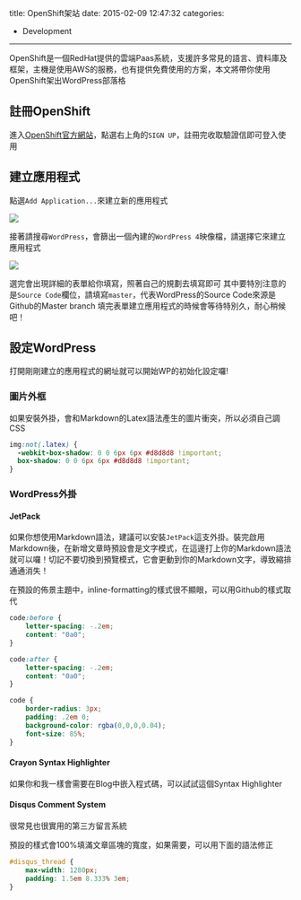 title: OpenShift架站
date: 2015-02-09 12:47:32
categories:
  - Development
---

OpenShift是一個RedHat提供的雲端Paas系統，支援許多常見的語言、資料庫及框架，主機是使用AWS的服務，也有提供免費使用的方案，本文將帶你使用OpenShift架出WordPress部落格

<!--more-->

## 註冊OpenShift

進入[OpenShift官方網站](https://www.openshift.com/)，點選右上角的`SIGN UP`，註冊完收取驗證信即可登入使用

## 建立應用程式

點選`Add Application...`來建立新的應用程式

![](Applications-OpenShift-Online-by-Red-Hat.png)

接著請搜尋`WordPress`，會篩出一個內建的`WordPress 4`映像檔，請選擇它來建立應用程式

![](Create-a-New-Application.png)

選完會出現詳細的表單給你填寫，照著自己的規劃去填寫即可
其中要特別注意的是`Source Code`欄位，請填寫`master`，代表WordPress的Source Code來源是Github的Master branch
填完表單建立應用程式的時候會等待特別久，耐心稍候吧！

## 設定WordPress

打開剛剛建立的應用程式的網址就可以開始WP的初始化設定囉!

### 圖片外框

如果安裝外掛，會和Markdown的Latex語法產生的圖片衝突，所以必須自己調CSS

```css
img:not(.latex) {
  -webkit-box-shadow: 0 0 6px 6px #d8d8d8 !important;
  box-shadow: 0 0 6px 6px #d8d8d8 !important;
}
```

### WordPress外掛

#### JetPack

如果你想使用Markdown語法，建議可以安裝`JetPack`這支外掛。裝完啟用Markdown後，在新增文章時預設會是文字模式，在這邊打上你的Markdown語法就可以囉！切記不要切換到預覽模式，它會更動到你的Markdown文字，導致縮排通通消失！

在預設的佈景主題中，inline-formatting的樣式很不顯眼，可以用Github的樣式取代

```css
code:before {
    letter-spacing: -.2em;
    content: "0a0";
}

code:after {
    letter-spacing: -.2em;
    content: "0a0";
}

code {
    border-radius: 3px;
    padding: .2em 0;
    background-color: rgba(0,0,0,0.04);
    font-size: 85%;
}
```

#### Crayon Syntax Highlighter

如果你和我一樣會需要在Blog中嵌入程式碼，可以試試這個Syntax Highlighter

#### Disqus Comment System

很常見也很實用的第三方留言系統

預設的樣式會100%填滿文章區塊的寬度，如果需要，可以用下面的語法修正

```css
#disqus_thread {
    max-width: 1280px;
    padding: 1.5em 8.333% 3em;
}
```